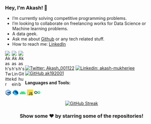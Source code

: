 ### Hey, I'm Akash! 👋

- I’m currently solving competitive programming problems.
- I’m looking to collaborate on freelancing works for Data Science or Machine learning problems.
- A data geek.
- Ask me about [Github](https://github.com/ak192001) or any tech related stuff.
- How to reach me: [LinkedIn](https://www.linkedin.com/in/akash-mukherjee-57b270206/)


<a href="https://twitter.com/Akash_001122">
  <img align="left" alt="Akash's Twitter" width="22px" src="https://cdn.jsdelivr.net/npm/simple-icons@v3/icons/twitter.svg" />
</a>
<a href="https://www.linkedin.com/in/akash-mukherjee-57b270206/">
  <img align="left" alt="Akash's Linkdein" width="22px" src="https://cdn.jsdelivr.net/npm/simple-icons@v3/icons/linkedin.svg" />
</a>
<a href="https://github.com/ak192001">
  <img align="left" alt="Akash's Github" width="22px" src="https://cdn.jsdelivr.net/npm/simple-icons@v3/icons/github.svg" />
</a>


<br/>
<br/>



[![Twitter: Akash_001122](https://img.shields.io/twitter/follow/Akash_001122?style=social)](https://twitter.com/Akash_001122)
[![Linkedin: akash-mukherjee](https://img.shields.io/badge/-akash-mukherjee-blue?style=flat-square&logo=Linkedin&logoColor=white&link=https://www.linkedin.com/in/akash-mukherjee/)](https://www.linkedin.com/in/akash-mukherjee-57b270206/)
[![GitHub ak192001](https://img.shields.io/github/followers/ak192001?label=follow&style=social)](https://github.com/ak192001)


**Languages and Tools:**  

<code><img height="20" src="https://raw.githubusercontent.com/devicons/devicon/master/icons/c/c-original.svg"></code>
<code><img height="20" src="https://raw.githubusercontent.com/github/explore/80688e429a7d4ef2fca1e82350fe8e3517d3494d/topics/dart/dart.png"></code>
<code><img height="20" src="https://raw.githubusercontent.com/github/explore/80688e429a7d4ef2fca1e82350fe8e3517d3494d/topics/android/android.png"></code>
<code><img height="20" src="https://raw.githubusercontent.com/github/explore/80688e429a7d4ef2fca1e82350fe8e3517d3494d/topics/javascript/javascript.png"></code> 
<code><img height="20" src="https://raw.githubusercontent.com/github/explore/80688e429a7d4ef2fca1e82350fe8e3517d3494d/topics/DevOps/DevOps.png"></code>

<div align="center">
 



[![GitHub Streak](http://github-readme-streak-stats.herokuapp.com?user=Noxx-7&theme=synthwave)](https://git.io/streak-stats)
</div>

<div align="center">

### Show some ❤️ by starring some of the repositories!

</div>
